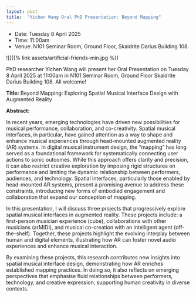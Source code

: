 ```yaml
---
layout: post
title:  "Yichen Wang Oral PhD Presentation: Beyond Mapping"
---
```

 
- Date: Tuesday 8 April 2025
- Time: 11:00am
- Venue: N101 Seminar Room, Ground Floor, Skaidrite Darius Building 108.

![]({% link assets/artificial-friends-min.jpg %})

PhD researcher Yichen Wang will present her Oral Presentation on Tuesday 8
April 2025 at 11:00am in N101 Seminar Room, Ground Floor Skaidrite Darius
Building 108. All welcome! 

**Title:** Beyond Mapping: Exploring Spatial Musical Interface Design with Augmented Reality

**Abstract:**
 
In recent years, emerging technologies have driven new possibilities for
musical performance, collaboration, and co-creativity. Spatial musical
interfaces, in particular, have gained attention as a way to shape and enhance
musical experiences through head-mounted augmented reality (AR) systems. In
digital musical instrument design, the “mapping” has long served as a
foundational framework for systematically connecting user actions to sonic
outcomes.  While this approach offers clarity and precision, it can also
restrict creative exploration by imposing rigid structures on performance and
limiting the dynamic relationship between performers, audiences, and
technology. Spatial interfaces, particularly those enabled by head-mounted AR
systems, present a promising avenue to address these constraints, introducing
new forms of embodied engagement and collaboration that expand our conception
of mapping.
 
In this presentation, I will discuss three projects that progressively explore
spatial musical interfaces in augmented reality. These projects include: a
first-person musician experience (cube), collaborations with other musicians
(arMIDI), and musical co-creation with an intelligent agent (off-the-shelf).
Together, these projects highlight the evolving interplay between human and
digital elements, illustrating how AR can foster novel audio experiences and
enhance musical interaction.
 
By examining these projects, this research contributes new insights into
spatial musical interface design, demonstrating how AR enriches established
mapping practices. In doing so, it also reflects on emerging perspectives that
emphasise fluid relationships between performers, technology, and creative
expression, supporting human creativity in diverse contexts.
